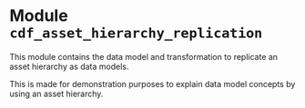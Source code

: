 # Module <code>cdf_asset_hierarchy_replication</code>

This module contains the data model and transformation to replicate an asset hierarchy as data models.

This is made for demonstration purposes to explain data model concepts by using an asset hierarchy.
